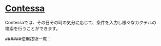 # [Contessa](https://contessa-cocktail.netlify.app)
Contessaでは、その日その時の気分に応じて、条件を入力し様々なカクテルの検索を行うことができます。

######使用技術一覧：
